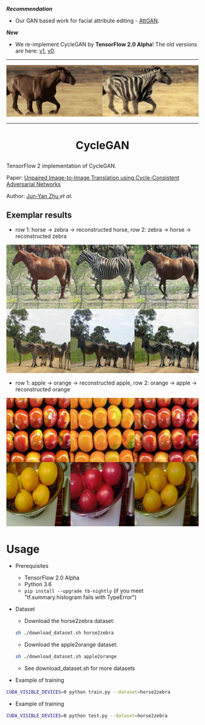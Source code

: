 ***Recommendation***

- Our GAN based work for facial attribute editing - [AttGAN](https://github.com/LynnHo/AttGAN-Tensorflow).

***New***

- We re-implement CycleGAN by **TensorFlow 2.0 Alpha**! The old versions are here: [v1](https://github.com/LynnHo/CycleGAN-Tensorflow-PyTorch/tree/v1), [v0](https://github.com/LynnHo/CycleGAN-Tensorflow-PyTorch/tree/v0).

<hr style="height:1px" />

<p align="center"><img src="./pics/horse2zebra.gif" /> </p>

<hr style="height:1px" />

# <p align="center"> CycleGAN </p>

TensorFlow 2 implementation of CycleGAN.

Paper: [Unpaired Image-to-Image Translation using Cycle-Consistent Adversarial Networks](https://arxiv.org/pdf/1703.10593.pdf)

Author: [Jun-Yan Zhu ](https://people.eecs.berkeley.edu/~junyanz/) *et al.*

## Exemplar results

- row 1: horse -> zebra -> reconstructed horse, row 2: zebra -> horse -> reconstructed zebra

<p align="center"> <img src="./pics/example_horse2zebra_1.jpg" /> </p>

- row 1: apple -> orange -> reconstructed apple, row 2: orange -> apple -> reconstructed orange

<p align="center"> <img src="./pics/example_apple2orange_1.jpg" /> </p>

# Usage

- Prerequisites
    - TensorFlow 2.0 Alpha
    - Python 3.6
    - `pip install --upgrade tb-nightly` (if you meet "tf.summary.histogram fails with TypeError")

- Dataset

    - Download the horse2zebra dataset:
    ```bash
    sh ./download_dataset.sh horse2zebra
    ```
    - Download the apple2orange dataset:
    ```bash
    sh ./download_dataset.sh apple2orange
    ```
    - See download_dataset.sh for more datasets

- Example of training
```bash
CUDA_VISIBLE_DEVICES=0 python train.py --dataset=horse2zebra
```

- Example of training
```bash
CUDA_VISIBLE_DEVICES=0 python test.py --dataset=horse2zebra
```
